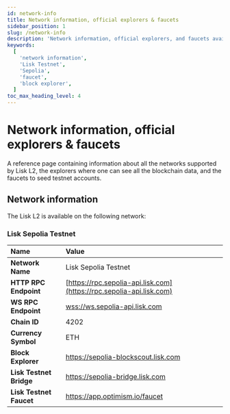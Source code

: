 ```yaml
---
id: network-info
title: Network information, official explorers & faucets
sidebar_position: 1
slug: /network-info
description: 'Network information, official explorers, and faucets available for Lisk L2 network.'
keywords:
  [
    'network information',
    'Lisk Testnet',
    'Sepolia',
    'faucet',
    'block explorer',
  ]
toc_max_heading_level: 4
---
```


# Network information, official explorers & faucets
A reference page containing information about all the networks supported by Lisk L2, the explorers where one can see all the blockchain data, and the faucets to seed testnet accounts.

## Network information
The Lisk L2 is available on the following network:

### Lisk Sepolia Testnet

| Name                    | Value                                                                       |
| :--------------         | :-------------------------------------------------------------------------- |
| **Network Name**        | Lisk Sepolia Testnet                                                        |
| **HTTP RPC Endpoint**   | [https://rpc.sepolia-api.lisk.com](https://rpc.sepolia-api.lisk.com)        |
| **WS RPC Endpoint**     | [wss://ws.sepolia-api.lisk.com](wss://ws.sepolia-api.lisk.com)              |
| **Chain ID**            | 4202                                                                        |
| **Currency Symbol**     | ETH                                                                         |
| **Block Explorer**      | https://sepolia-blockscout.lisk.com                                         |
| **Lisk Testnet Bridge** | https://sepolia-bridge.lisk.com                                             |
| **Lisk Testnet Faucet** | https://app.optimism.io/faucet                                              |